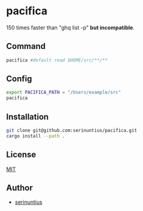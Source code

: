# pacifica

150 times faster than "ghq list -p" **but incompatible**.



## Command
```bash
pacifica #default read $HOME/src/**/**
```

## Config
```bash
export PACIFICA_PATH = "/Users/example/src"
pacifica
```

## Installation
```bash
git clone git@github.com:serinuntius/pacifica.git
cargo install --path .
```

## License
[MIT](https://github.com/serinuntius/pacifica/blob/master/LICENCE)


## Author
- [serinuntius](https://github.com/serinuntius)
